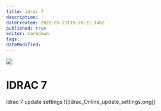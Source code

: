 ```yaml
---
title: idrac 7
description: 
dateCreated: 2022-05-21T15:28:21.146Z
published: true
editor: markdown
tags: 
dateModified: 
---
```

![](https://nextcloud.commsnet.org/index.php/s/AS5dtdHp8fAr3bg)
# IDRAC 7
Idrac 7 update settings
![[Idrac_Online_update_settings.png]]
